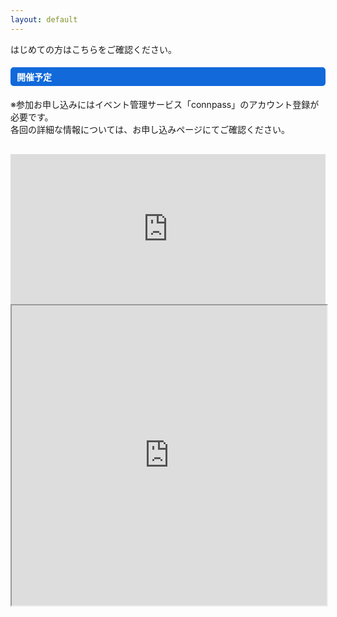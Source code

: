 ```yaml
---
layout: default
---
```


<div class="row">
    <div class="col-md-12">
    </div>
</div>
<div class="row">
    <div class="col-md-12">
    はじめての方はこちらをご確認ください。
    </div>
</div>
<div class="row">
    <div class="col-md-12">
    <h4 style="background-color:#1169da; border-radius: 5px; color:#FFFFFF; padding:5px 0px 5px 10px;">
        開催予定
    </h4>
    </div>
    <div class="col-md-12" style="margin-bottom:10px;">
    ※参加お申し込みにはイベント管理サービス「connpass」のアカウント登録が必要です。<br/>
    各回の詳細な情報については、お申し込みページにてご確認ください。<br/>
    </div>  
    <div class="col-md-6" style="margin-bottom: 10px;">
        <div class="card" id="first-card" style="display:none;">
            <div class="card-body">
            <h5 class="card-title" style="text-align:center; background-color:#FFAAAA; border-radius: 5px; padding:10px 0px 0px 10px;"><label id="to_eventTitle"></label></h5>
            <!-- イベント開催日 -->
            <table class="table">
                <tbody>
                <tr>
                    <th scope="row">日程</th>
                    <td><label id="to_eventYear"></label><label id="to_eventDate"></label></td>
                </tr>
                <tr>
                    <th scope="row">時間</th>
                    <td><label id="to_eventStime"></label>〜<label id="to_eventEtime"></label></td>
                </tr>
                <tr>
                    <th scope="row">会場</th>
                    <td><label id="to_eventPlace"></label></td>
                </tr>
                <tr>
                    <th scope="row">申込状況</th>
                    <td>
                    <label id="to_eventAccepted"></label>／<span id="to_eventLimit"></span>人
                    <br/>
                    キャンセル待ち：<label id="to_eventWaiting"></label>人
                    </td>
                </tr>
                <tr>
                    <td colspan="2" style="text-align:center;">
                    <!-- 申し込みボタン -->
                    <button type="button" class="btn btn-primary"  id="to_eventLink"><label id="to_enterBtn"></label></button>
                    </td>
                </tr>
                </tbody>
            </table>
            </div>
        </div>
    </div>
    <div class="col-md-6">
    <div class="card" id="second-card" style="display:none;">
        <div class="card-body">
            <h5 class="card-title" style="text-align:center; background-color:#FFFF77; border-radius: 5px; padding:10px 0px 0px 10px;"><label id="nx_eventTitle"></label></h5>
            <!-- イベント開催日 -->
            <table class="table">
                <tbody>
                <tr>
                    <th scope="row">日程</th>
                    <td><label id="nx_eventYear"></label><label id="nx_eventDate"></label></td>
                </tr>
                <tr>
                    <th scope="row">時間</th>
                    <td><label id="nx_eventStime"></label>〜<label id="nx_eventEtime"></label></td>
                </tr>
                <tr>
                    <th scope="row">会場</th>
                    <td><label id="nx_eventPlace"></label></td>
                </tr>
                <tr>
                    <th scope="row">申込状況</th>
                    <td>
                    <label id="nx_eventAccepted"></label>／<span id="nx_eventLimit"></span>人
                    <br/>
                    キャンセル待ち：<label id="nx_eventWaiting"></label>人
                    </td>
                </tr>
                <tr>
                    <td colspan="2" style="text-align:center;">
                    <!-- 申し込みボタン -->
                    <button type="button" class="btn btn-primary"  id="nx_eventLink"><label id="nx_enterBtn"></label></button>
                    </td>
                </tr>
                </tbody>
            </table>
            </div>
        </div>
    </div>
    <div class="col-md-12">
        <iframe src="https://calendar.google.com/calendar/embed?title=CoderDojo%20%E7%AB%8B%E5%B7%9D%20%E3%82%B9%E3%82%B1%E3%82%B8%E3%83%A5%E3%83%BC%E3%83%AB&amp;mode=AGENDA&amp;height=600&amp;wkst=1&amp;hl=ja&amp;bgcolor=%23ffffff&amp;src=coderdojo.tachikawa%40gmail.com&amp;color=%2328754E&amp;ctz=Asia%2FTokyo" style="border-width:0; margin-top:20px;" width="100%" height="240" frameborder="0" scrolling="no"></iframe>
    </div>
    <div class="col-12">
        <iframe style="width:100%; height:480px;" src="https://docs.google.com/spreadsheets/d/e/2PACX-1vSzpg-iCUegEjDX_ziOQllZlR92eeMPH99rxkDUIR9yAbXZIDUJiF90Wce7CeqQPTqrRriNzVq8kxN-/pubhtml?widget=true&amp;headers=false"></iframe>
    </div>
</div>